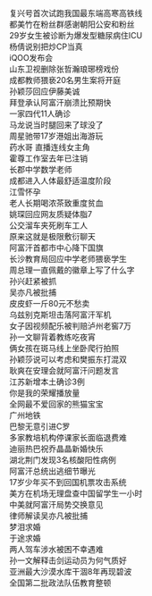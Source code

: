 复兴号首次试跑我国最东端高寒高铁线  
都美竹在粉丝群感谢朝阳公安和粉丝  
29岁女生被诊断为爆发型糖尿病住ICU  
杨倩说别把炒CP当真  
iQOO发布会  
山东卫视删除张哲瀚琅琊榜戏份  
成都教师猥亵20名男生案将开庭  
孙颖莎回应伊藤美诚  
拜登承认阿富汗崩溃比预期快  
一家四代11人确诊  
马龙说当时腿回来了球没了  
周星驰带17岁港姐出海游玩  
药水哥 直播连线女主角  
霍尊工作室去年已注销  
长郡中学数学老师  
成都进入人体最舒适温度阶段  
江雪怀孕  
老人长期喝浓茶致重度贫血  
姚琛回应网友质疑体脂7  
公交溜车夹死刷车工人  
原来这就是极限敷衍聊天  
阿富汗首都市中心降下国旗  
长沙教育局回应中学老师猥亵学生  
周总理一直佩戴的徽章上写了什么字  
孙兴赶紧被抓  
吴亦凡被批捕  
皮皮虾一斤80元不愁卖  
乌兹别克斯坦击落阿富汗军机  
女子因视频配乐被判赔泸州老窖7万  
孙一文聊背着教练吃夜宵  
俩女孩在斑马线上坐卧爬行拍照  
孙颖莎说可以考虑和樊振东打混双  
耿爽在安理会就阿富汗问题发言  
江苏新增本土确诊3例  
你是我的荣耀播放量  
全网最不爱回家的熊猫宝宝  
广州地铁  
巴黎无意引进C罗  
多家教培机构停课家长面临退费难  
迪丽热巴祝乔晶晶新婚快乐  
湖北荆门发现3名核酸阳性病例  
阿富汗总统出逃细节曝光  
17岁少年买不到回国机票攻击系统  
美方在机场无理盘查中国留学生一小时  
中美就阿富汗局势交换意见  
律师解读吴亦凡被批捕  
梦泪求婚  
于途求婚  
两人驾车涉水被困不幸遇难  
孙一文解释击剑运动员为何气质好  
亚洲最大沙漠水库干涸8年再现碧波  
全国第二批政法队伍教育整顿  
